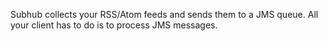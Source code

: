 Subhub collects your RSS/Atom feeds and sends them to a JMS queue. All your client has to do is to process JMS messages.